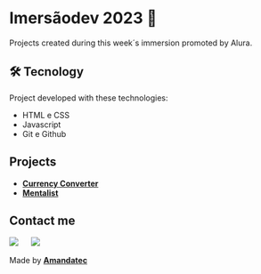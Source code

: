 # Imersãodev 2023 🚀 

Projects created during this week´s immersion promoted by Alura.

## 🛠️ Tecnology

Project developed with these technologies:
- HTML e CSS
- Javascript
- Git e Github

## Projects


* [**Currency Converter**](https://currencyconverteramandatec.netlify.app/)
* [**Mentalist**](https://mentalistamandatec.netlify.app/)

 
 ##  Contact me

 <a href="https://www.linkedin.com/in/amanda-oliveira-20/" target="_blank"><img src="https://img.shields.io/badge/-LinkedIn-%230077B5?style=for-the-badge&logo=linkedin&logoColor=white" style="margin-right: 2vw" target="_blank"></a>
 <a href="http://discordapp.com/users/Amandatec#4699" target="_blank"><img src="https://img.shields.io/badge/Discord-7289DA?style=for-the-badge&logo=discord&logoColor=white" target="_blank"></a>

 Made by [**Amandatec**](https://www.linkedin.com/in/amanda-oliveira-20/">)
